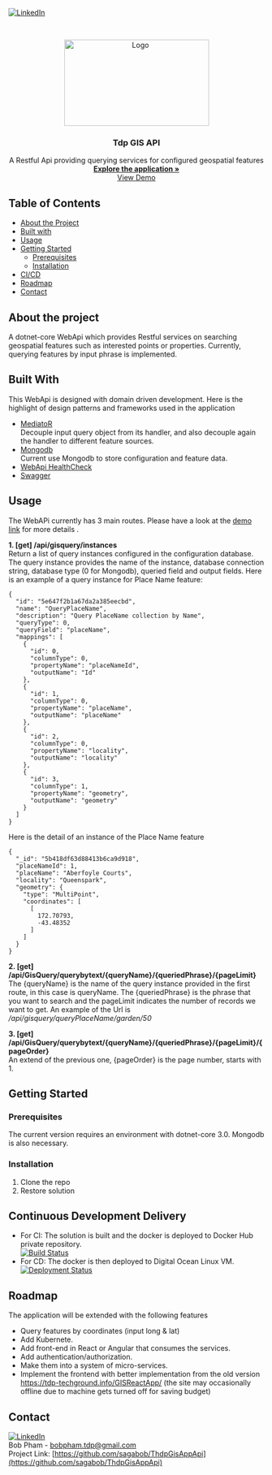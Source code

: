 [![LinkedIn][linkedin-shield]][linkedin-url]

<!-- PROJECT LOGO -->
<br />
<p align="center">
  <a href="#">
    <img src="https://i.ibb.co/gb2tf3s/Tdp-logo-main.png" alt="Logo" width="285" height="170">
  </a>

  <h3 align="center">Tdp GIS API</h3>

  <p align="center">
    A Restful Api providing querying services for configured geospatial features
    <br />  
    <a href="https://github.com/sagabob/ThdpGisAppApi" target="_blank"><strong>Explore the application »</strong></a>
    <br />
    <a href="http://128.199.254.80/index.html" target="_blank">View Demo</a>  
  </p>
</p>
 
## Table of Contents

* [About the Project](#about-the-project)
* [Built with](#built-with)
* [Usage](#usage)
* [Getting Started](#getting-started)
  * [Prerequisites](#Prerequisites)
  * [Installation](#Installation)
* [CI/CD](#continuous-development-delivery)
* [Roadmap](#roadmap)
* [Contact](#contact)
  
## About the project
A dotnet-core WebApi which provides Restful services on searching geospatial features such as interested points or properties. Currently, querying features by input phrase is implemented. 

## Built With
This WebApi is designed with domain driven development. Here is the highlight of design patterns and frameworks used in the application 
* [MediatoR](https://github.com/jbogard/MediatR)
  <br/>Decouple input query object from its handler, and also decouple again the handler to different feature sources. 
* [Mongodb](https://www.mongodb.com/)
  <br/>Current use Mongodb to store configuration and feature data.
* [WebApi HealthCheck](https://docs.microsoft.com/en-us/dotnet/architecture/microservices/implement-resilient-applications/monitor-app-health)
* [Swagger](https://docs.microsoft.com/en-us/aspnet/core/tutorials/web-api-help-pages-using-swagger?view=aspnetcore-3.1)

## Usage
The WebAPi currently has 3 main routes. Please have a look at the [demo link](http://128.199.254.80/index.html) for more details .

**1. [get] /api/gisquery/instances</br>**
Return a list of query instances configured in the configuration database.
The query instance provides the name of the instance, database connection string, database type (0 for Mongodb), queried field and output fields.
Here is an example of a query instance for Place Name feature:
```
{
  "id": "5e647f2b1a67da2a385eecbd",
  "name": "QueryPlaceName",
  "description": "Query PlaceName collection by Name",
  "queryType": 0,
  "queryField": "placeName",
  "mappings": [
    {
      "id": 0,
      "columnType": 0,
      "propertyName": "placeNameId",
      "outputName": "Id"
    },
    {
      "id": 1,
      "columnType": 0,
      "propertyName": "placeName",
      "outputName": "placeName"
    },
    {
      "id": 2,
      "columnType": 0,
      "propertyName": "locality",
      "outputName": "locality"
    },
    {
      "id": 3,
      "columnType": 1,
      "propertyName": "geometry",
      "outputName": "geometry"
    }
  ]  
}

```
Here is the detail of an instance of the Place Name feature
```
{
  "_id": "5b418df63d88413b6ca9d918",
  "placeNameId": 1,
  "placeName": "Aberfoyle Courts",
  "locality": "Queenspark",
  "geometry": {
    "type": "MultiPoint",
    "coordinates": [
      [
        172.70793,
        -43.48352
      ]
    ]
  }
}
```

**2. [get] /api/GisQuery/querybytext/{queryName}/{queriedPhrase}/{pageLimit}</br>**
The {queryName} is the name of the query instance provided in the first route, in this case is queryName. The {queriedPhrase} is the phrase that you want to search and the pageLimit indicates the number of records we want to get. An example of the Url is _/api/gisquery/queryPlaceName/garden/50_

**3. [get] /api/GisQuery/querybytext/{queryName}/{queriedPhrase}/{pageLimit}/{pageOrder}</br>**
An extend of the previous one, {pageOrder} is the page number, starts with 1.


## Getting Started
### Prerequisites
The current version requires an environment with dotnet-core 3.0. Mongodb is also necessary. 

### Installation

1. Clone the repo
2. Restore solution

## Continuous Development Delivery
* For CI: The solution is built and the docker is deployed to Docker Hub private repository.<br/>
[![Build Status](https://dev.azure.com/bobpham-tdp-saga/BDD%20Explore/_apis/build/status/sagabob.GeoSpatialDataTypeConvertingService?branchName=master)](https://dev.azure.com/bobpham-tdp-saga/BDD%20Explore/_build/latest?definitionId=40&branchName=master)
* For CD: The docker is then deployed to Digital Ocean Linux VM.<br/>
[![Deployment Status](https://vsrm.dev.azure.com/bobpham-tdp-saga/_apis/public/Release/badge/a01d75dd-db1b-4bf9-8906-14b01aedad54/3/3)](https://vsrm.dev.azure.com/bobpham-tdp-saga/_apis/public/Release/badge/a01d75dd-db1b-4bf9-8906-14b01aedad54/3/3)


## Roadmap
The application will be extended with the following features
* Query features by coordinates (input long & lat)
* Add Kubernete.
* Add front-end in React or Angular that consumes the services.
* Add authentication/authorization.
* Make them into a system of micro-services. 
* Implement the frontend with better implementation from the old version https://tdp-techground.info/GISReactApp/ (the site may occasionally offline due to  machine gets turned off for saving budget) 

## Contact
[![LinkedIn][linkedin-shield]][linkedin-url]<br/>
Bob Pham - bobpham.tdp@gmail.com<br/>
Project Link: [https://github.com/sagabob/ThdpGisAppApi](https://github.com/sagabob/ThdpGisAppApi)

[linkedin-shield]: https://img.shields.io/badge/-LinkedIn-black.svg?style=flat-square&logo=linkedin&colorB=555
[linkedin-url]: https://www.linkedin.com/in/bob-pham-93937973/
[tdp-logo]: tdp-logo.png
